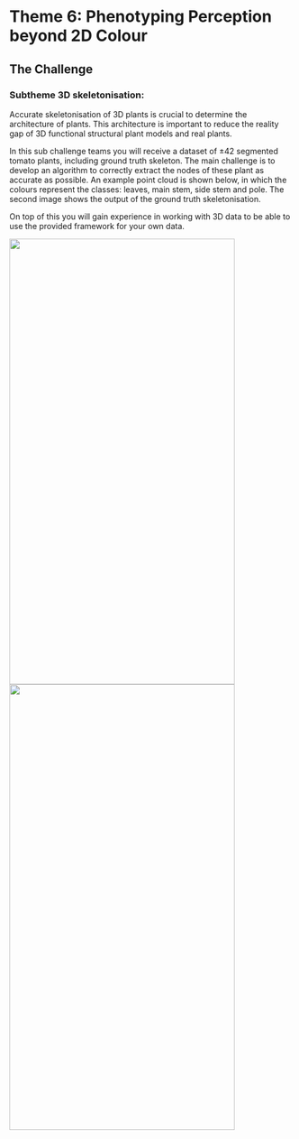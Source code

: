 # Theme 6: Phenotyping Perception beyond 2D Colour

## The Challenge 

### Subtheme 3D skeletonisation: 

Accurate skeletonisation of 3D plants is crucial to determine the architecture of plants. This architecture is important to reduce the reality gap of 3D functional structural plant models and real plants.

In this sub challenge teams you will receive a dataset of ±42 segmented tomato plants, including ground truth skeleton. The main challenge is to develop an algorithm to correctly extract the nodes of these plant as accurate as possible. An example point cloud is shown below, in which the colours represent the classes: leaves, main stem, side stem and pole. The second image shows the output of the ground truth skeletonisation.

On top of this you will gain experience in working with 3D data to be able to use the provided framework for your own data.  

<p float="left">
<img src="https://github.com/Phenotyping-Perception-beyond-2D-Colour/.github/profile/seg.png" width="400" height="790" \>
<img src="https://github.com/Phenotyping-Perception-beyond-2D-Colour/.github/profile/skel.png" width="400" height="790" \>
</p>

